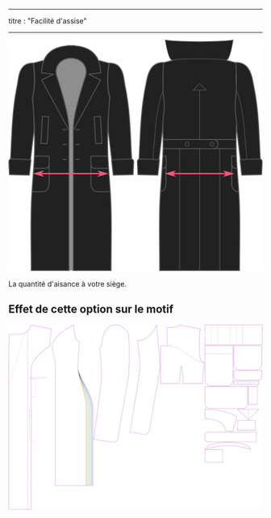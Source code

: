 - - -
titre : "Facilité d'assise"
- - -

![Aisance d'assise](./seatease.svg)

La quantité d'aisance à votre siège.

## Effet de cette option sur le motif

![Cette image montre l'effet de cette option en superposant plusieurs variantes qui ont une valeur différente pour cette option](carlita_seatease_sample.svg "Effet de cette option sur le modèle")
